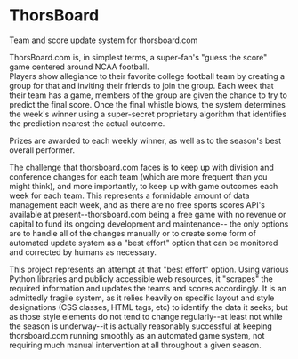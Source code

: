 # ThorsBoard
Team and score update system for thorsboard.com

ThorsBoard.com is, in simplest terms, a super-fan's "guess the score" game centered around NCAA football.  
Players show allegiance to their favorite college football team by creating a group for that and inviting their 
friends to join the group.  Each week that their team has a game, members of the group are given the chance to
try to predict the final score.  Once the final whistle blows, the system determines the week's winner using 
a super-secret proprietary algorithm that identifies the prediction nearest the actual outcome. 

Prizes are awarded to each weekly winner, as well as to the season's best overall performer.

The challenge that thorsboard.com faces is to keep up with division and conference changes for each team (which are more
frequent than you might think), and more importantly, to keep up with game outcomes each week for each team.  This
represents a formidable amount of data management each week, and as there are no free sports scores API's available at
present--thorsboard.com being a free game with no revenue or capital to fund its ongoing development and maintenance--
the only options are to handle all of the changes manually or to create some form of automated update system as a
"best effort" option that can be monitored and corrected by humans as necessary.

This project represents an attempt at that "best effort" option.  Using various Python libraries and publicly accessible
web resources, it "scrapes" the required information and updates the teams and scores accordingly.  It is an admittedly
fragile system, as it relies heavily on specific layout and style designations (CSS classes, HTML tags, etc) to identify
the data it seeks; but as those style elements do not tend to change regularly--at least not while the season is
underway--it is actually reasonably successful at keeping thorsboard.com running smoothly as an automated game system,
not requiring much manual intervention at all throughout a given season.